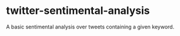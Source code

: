 # twitter-sentimental-analysis
A basic sentimental analysis over tweets containing a given keyword.

